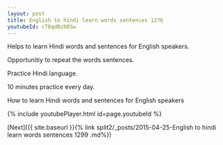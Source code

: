 ```yaml
---
layout: post
title: English to hindi learn words sentences 1276 
youtubeId: cT0qdBzhDSw
---
```

 
 
Helps to learn Hindi words and sentences for English speakers.

Opportunitiy to repeat the words sentences. 

Practice Hindi language. 
 
10 minutes practice every day. 
 
How to learn Hindi words and sentences for English speakers 
 
{% include youtubePlayer.html id=page.youtubeId %}
 
 
[Next]({{ site.baseurl }}{% link  split2/_posts/2015-04-25-English to hindi learn words sentences 1299 .md%})
 
